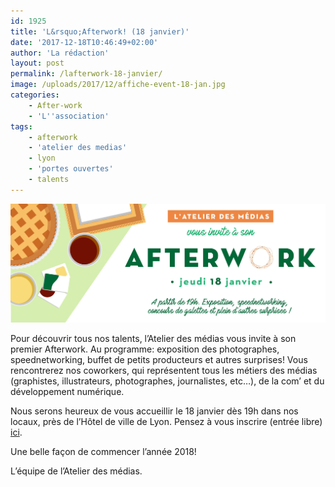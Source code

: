 ```yaml
---
id: 1925
title: 'L&rsquo;Afterwork! (18 janvier)'
date: '2017-12-18T10:46:49+02:00'
author: 'La rédaction'
layout: post
permalink: /lafterwork-18-janvier/
image: /uploads/2017/12/affiche-event-18-jan.jpg
categories:
    - After-work
    - 'L''association'
tags:
    - afterwork
    - 'atelier des medias'
    - lyon
    - 'portes ouvertes'
    - talents
---
```


![affiche event 18 jan](/uploads/2017/12/affiche-event-18-jan.jpg)

Pour découvrir tous nos talents, l’Atelier des médias vous invite à son premier Afterwork. Au programme: exposition des photographes, speednetworking, buffet de petits producteurs et autres surprises! Vous rencontrerez nos coworkers, qui représentent tous les métiers des médias (graphistes, illustrateurs, photographes, journalistes, etc…), de la com’ et du développement numérique.

Nous serons heureux de vous accueillir le 18 janvier dès 19h dans nos locaux, près de l’Hôtel de ville de Lyon. Pensez à vous inscrire (entrée libre) [ici](https://www.weezevent.com/afterwork-a-l-atelier-des-medias).

Une belle façon de commencer l’année 2018!

L’équipe de l’Atelier des médias.